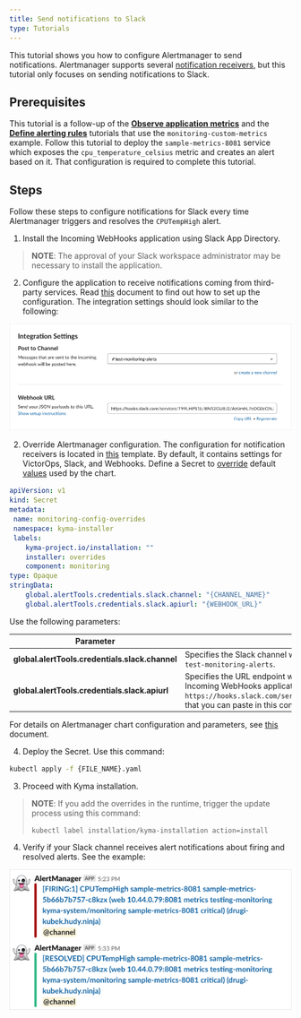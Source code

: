 ```yaml
---
title: Send notifications to Slack
type: Tutorials
---
```

This tutorial shows you how to configure Alertmanager to send notifications. Alertmanager supports several [notification receivers](https://prometheus.io/docs/alerting/configuration/#receiver), but this tutorial only focuses on sending notifications to Slack.

## Prerequisites

This  tutorial is a follow-up of the [**Observe application metrics**](#tutorials-observe-application-metrics) and the [**Define alerting rules**](#tutorials-define-alerting-rules) tutorials that use the `monitoring-custom-metrics` example. Follow this tutorial to deploy the `sample-metrics-8081` service which exposes the `cpu_temperature_celsius` metric and creates an alert based on it. That configuration is required to complete this tutorial.


## Steps

Follow these steps to configure notifications for Slack every time Alertmanager triggers and resolves the `CPUTempHigh` alert.


1. Install the Incoming WebHooks application using Slack App Directory.

  >**NOTE**: The approval of your Slack workspace administrator may be necessary to install the application.

2. Configure the application to receive notifications coming from third-party services. Read [this](https://api.slack.com/incoming-webhooks#create_a_webhook) document to find out how to set up the configuration.
 The integration settings should look similar to the following:

 ![Integration Settings](./assets/integration-settings.png)

2. Override Alertmanager configuration. The configuration for notification receivers is located in [this](https://github.com/kyma-project/kyma/blob/master/resources/monitoring/charts/alertmanager/templates/alertmanager.config.yaml) template. By default, it contains settings for VictorOps, Slack, and Webhooks. Define a Secret to [override](/root/kyma/#configuration-helm-overrides-for-kyma-installation) default [values](https://github.com/kyma-project/kyma/blob/master/resources/monitoring/charts/alertmanager/values.yaml) used by the chart.

```yaml
apiVersion: v1
kind: Secret
metadata:
 name: monitoring-config-overrides
 namespace: kyma-installer
 labels:
    kyma-project.io/installation: ""
    installer: overrides
    component: monitoring
type: Opaque
stringData:
    global.alertTools.credentials.slack.channel: "{CHANNEL_NAME}"
    global.alertTools.credentials.slack.apiurl: "{WEBHOOK_URL}"
```
Use the following parameters:

| Parameter | Description |
|-----------|--------------------|
| **global.alertTools.credentials.slack.channel** | Specifies the Slack channel which receives notifications on new alerts, such as `test-monitoring-alerts`.
| **global.alertTools.credentials.slack.apiurl** | Specifies the URL endpoint which sends alerts triggered by Prometheus rules. The Incoming WebHooks application provides you with the Webhook URL, such as `https://hooks.slack.com/services/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`, that you can paste in this configuration. |

For details on Alertmanager chart configuration and parameters, see [this](https://kyma-project.io/docs/master/components/monitoring/#details-alertmanager-alertmanager-configuration) document.

4. Deploy the Secret. Use this command:
```bash
kubectl apply -f {FILE_NAME}.yaml
```

3. Proceed with Kyma installation.

  >**NOTE**: If you add the overrides in the runtime, trigger the update process using this command:
  >```
  >kubectl label installation/kyma-installation action=install
  >```

4. Verify if your Slack channel receives alert notifications about firing and resolved alerts. See the example:

![Alert Notifications](./assets/alert-notifications.png)
